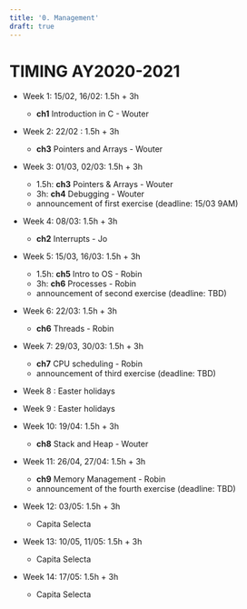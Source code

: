 ```yaml
---
title: '0. Management'
draft: true
---
```


# TIMING AY2020-2021
* Week 1: 15/02, 16/02: 1.5h + 3h
  * **ch1** Introduction in C - Wouter
* Week 2: 22/02 : 1.5h + 3h
  * **ch3** Pointers and Arrays - Wouter
* Week 3: 01/03, 02/03: 1.5h + 3h 
  * 1.5h: **ch3** Pointers & Arrays - Wouter
  * 3h: **ch4** Debugging - Wouter
  * announcement of first exercise (deadline: 15/03 9AM)
* Week 4: 08/03: 1.5h + 3h
  * **ch2** Interrupts - Jo
* Week 5: 15/03, 16/03: 1.5h + 3h
  * 1.5h: **ch5** Intro to OS - Robin
  * 3h: **ch6** Processes - Robin
  * announcement of second exercise (deadline: TBD)

* Week 6: 22/03: 1.5h + 3h
  * **ch6** Threads - Robin
* Week 7: 29/03, 30/03: 1.5h + 3h
  * **ch7** CPU scheduling - Robin
  * announcement of third exercise (deadline: TBD)

* Week 8 : Easter holidays
* Week 9 : Easter holidays

* Week 10: 19/04: 1.5h + 3h
  * **ch8** Stack and Heap - Wouter

* Week 11: 26/04, 27/04: 1.5h + 3h
  * **ch9** Memory Management - Robin
  * announcement of the fourth exercise (deadline: TBD)

* Week 12: 03/05: 1.5h + 3h 
  * Capita Selecta

* Week 13: 10/05, 11/05: 1.5h + 3h 
  * Capita Selecta

* Week 14: 17/05: 1.5h + 3h 
  * Capita Selecta